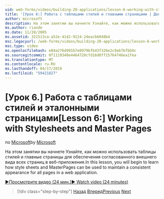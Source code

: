 ```yaml
---
uid: web-forms/videos/building-20-applications/lesson-6-working-with-stylesheets-and-master-pages
title: '[Урок 6:] Работа с таблицами стилей и главными страницами | Документация Майкрософт'
author: microsoft
description: На этом занятии вы начнете Узнайте, как можно использовать таблицы стилей и главные страницы для обеспечения согласованного внешнего вида всех страниц в веб-приложения.
ms.author: riande
ms.date: 11/28/2005
ms.assetid: 321513ca-a52e-4142-9124-24eacb6048b4
msc.legacyurl: /web-forms/videos/building-20-applications/lesson-6-working-with-stylesheets-and-master-pages
msc.type: video
ms.openlocfilehash: e04a276d991b7e0979bfb43f326e2c9ab7bfbb9c
ms.sourcegitcommit: 0f1119340e4464720cfd16d0ff15764746ea1fea
ms.translationtype: MT
ms.contentlocale: ru-RU
ms.lasthandoff: 04/17/2019
ms.locfileid: "59421827"
---
```

# <a name="lesson-6-working-with-stylesheets-and-master-pages"></a><span data-ttu-id="577c2-103">[Урок 6.] Работа с таблицами стилей и эталонными страницами</span><span class="sxs-lookup"><span data-stu-id="577c2-103">[Lesson 6:] Working with Stylesheets and Master Pages</span></span>

<span data-ttu-id="577c2-104">по [Microsoft](https://github.com/microsoft)</span><span class="sxs-lookup"><span data-stu-id="577c2-104">by [Microsoft](https://github.com/microsoft)</span></span>

<span data-ttu-id="577c2-105">На этом занятии вы начнете Узнайте, как можно использовать таблицы стилей и главные страницы для обеспечения согласованного внешнего вида всех страниц в веб-приложения.</span><span class="sxs-lookup"><span data-stu-id="577c2-105">In this lesson, you will begin to learn how style sheets and MasterPages can be used to maintain a consistent appearance for all pages in a web application.</span></span>

[<span data-ttu-id="577c2-106">&#9654;Просмотрите видео (24 мин.)</span><span class="sxs-lookup"><span data-stu-id="577c2-106">&#9654; Watch video (24 minutes)</span></span>](https://channel9.msdn.com/Blogs/ASP-NET-Site-Videos/lesson-6-working-with-stylesheets-and-master-pages)

> [!div class="step-by-step"]
> <span data-ttu-id="577c2-107">[Назад](lesson-5-debugging-and-tracing-your-website.md)
> [Вперед](lesson-7-databinding-to-user-interface-controls.md)</span><span class="sxs-lookup"><span data-stu-id="577c2-107">[Previous](lesson-5-debugging-and-tracing-your-website.md)
[Next](lesson-7-databinding-to-user-interface-controls.md)</span></span>
